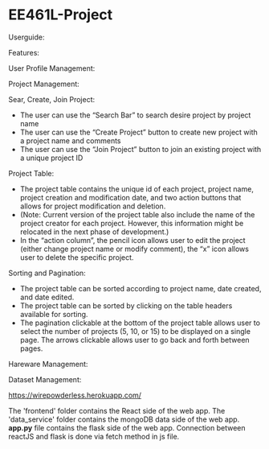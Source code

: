 # EE461L-Project

Userguide:

Features:

User Profile Management:

Project Management:

Sear, Create, Join Project:
  * The user can use the “Search Bar” to search desire project by project name
  * The user can use the “Create Project” button to create new project with a project name and comments
  * The user can use the “Join Project” button to join an existing project with a unique project ID

Project Table:
  * The project table contains the unique id of each project, project name, project creation and modification date, and two action buttons that allows for project modification and deletion.
  * (Note: Current version of the project table also include the name of the project creator for each project. However, this information might be relocated in the next phase of development.)
  * In the “action column”, the pencil icon allows user to edit the project (either change project name or modify comment), the “x” icon allows user to delete the specific project.

Sorting and Pagination:
  * The project table can be sorted according to project name, date created, and date edited.
  * The project table can be sorted by clicking on the table headers available for sorting.
  * The pagination clickable at the bottom of the project table allows user to select the number of projects (5, 10, or 15) to be displayed on a single page. The arrows clickable allows user to go back and forth between pages.


Hareware Management:

Dataset Management:


https://wirepowderless.herokuapp.com/

The 'frontend' folder contains the React side of the web app.
The 'data_service' folder contains the mongoDB data side of the web app.
<b>app.py</b> file contains the flask side of the web app.
Connection between reactJS and flask is done via fetch method in js file.

